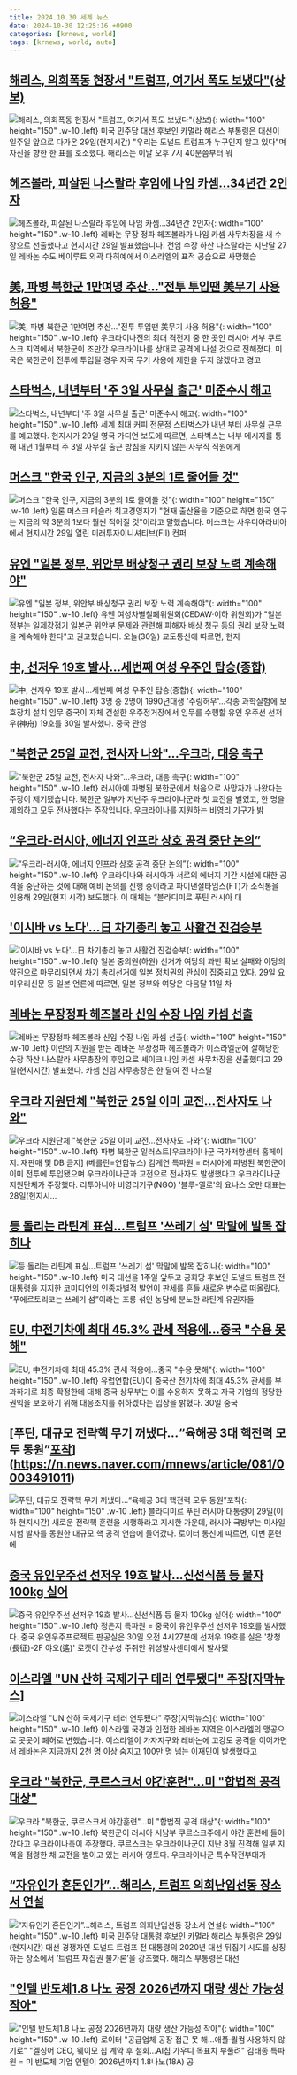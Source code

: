```yaml
---
title: 2024.10.30 세계 뉴스
date: 2024-10-30 12:25:16 +0900
categories: [krnews, world]
tags: [krnews, world, auto]
---
```

## [해리스, 의회폭동 현장서 "트럼프, 여기서 폭도 보냈다"(상보)](https://n.news.naver.com/mnews/article/421/0007876727)

![해리스, 의회폭동 현장서 "트럼프, 여기서 폭도 보냈다"(상보)](https://mimgnews.pstatic.net/image/origin/421/2024/10/30/7876727.jpg?type=nf220_150){: width="100" height="150" .w-10 .left}
미국 민주당 대선 후보인 카멀라 해리스 부통령은 대선이 일주일 앞으로 다가온 29일(현지시간) "우리는 도널드 트럼프가 누구인지 알고 있다"며 자신을 향한 한 표를 호소했다. 해리스는 이날 오후 7시 40분쯤부터 워

## [헤즈볼라, 피살된 나스랄라 후임에 나임 카셈...34년간 2인자](https://n.news.naver.com/mnews/article/437/0000416240)

![헤즈볼라, 피살된 나스랄라 후임에 나임 카셈...34년간 2인자](https://mimgnews.pstatic.net/image/origin/437/2024/10/29/416240.jpg?type=nf220_150){: width="100" height="150" .w-10 .left}
레바논 무장 정파 헤즈볼라가 나임 카셈 사무차장을 새 수장으로 선출했다고 현지시간 29일 발표했습니다. 전임 수장 하산 나스랄라는 지난달 27일 레바논 수도 베이루트 외곽 다히예에서 이스라엘의 표적 공습으로 사망했습

## [美, 파병 북한군 1만여명 추산…"전투 투입땐 美무기 사용 허용"](https://n.news.naver.com/mnews/article/011/0004408600)

![美, 파병 북한군 1만여명 추산…"전투 투입땐 美무기 사용 허용"](https://mimgnews.pstatic.net/image/origin/011/2024/10/29/4408600.jpg?type=nf220_150){: width="100" height="150" .w-10 .left}
우크라이나전의 최대 격전지 중 한 곳인 러시아 서부 쿠르스크 지역에서 북한군이 조만간 우크라이나를 상대로 공격에 나설 것으로 전해졌다. 미국은 북한군이 전투에 투입될 경우 자국 무기 사용에 제한을 두지 않겠다고 경고

## [스타벅스, 내년부터 '주 3일 사무실 출근' 미준수시 해고](https://n.news.naver.com/mnews/article/448/0000485865)

![스타벅스, 내년부터 '주 3일 사무실 출근' 미준수시 해고](https://mimgnews.pstatic.net/image/origin/448/2024/10/30/485865.jpg?type=nf220_150){: width="100" height="150" .w-10 .left}
세계 최대 커피 전문점 스타벅스가 내년 부터 사무실 근무를 예고했다. 현지시가 29일 영국 가디언 보도에 따르면, 스타벅스는 내부 메시지를 통해 내년 1월부터 주 3일 사무실 출근 방침을 지키지 않는 사무직 직원에게

## [머스크 "한국 인구, 지금의 3분의 1로 줄어들 것"](https://n.news.naver.com/mnews/article/214/0001383263)

![머스크 "한국 인구, 지금의 3분의 1로 줄어들 것"](https://mimgnews.pstatic.net/image/origin/214/2024/10/30/1383263.jpg?type=nf220_150){: width="100" height="150" .w-10 .left}
일론 머스크 테슬라 최고경영자가 "현재 출산율을 기준으로 하면 한국 인구는 지금의 약 3분의 1보다 훨씬 적어질 것"이라고 말했습니다. 머스크는 사우디아라비아에서 현지시간 29일 열린 미래투자이니셔티브(FII) 컨퍼

## [유엔 "일본 정부, 위안부 배상청구 권리 보장 노력 계속해야"](https://n.news.naver.com/mnews/article/057/0001850340)

![유엔 "일본 정부, 위안부 배상청구 권리 보장 노력 계속해야"](https://mimgnews.pstatic.net/image/origin/057/2024/10/30/1850340.jpg?type=nf220_150){: width="100" height="150" .w-10 .left}
유엔 여성차별철폐위원회(CEDAW·이하 위원회)가 "일본 정부는 일제강점기 일본군 위안부 문제와 관련해 피해자 배상 청구 등의 권리 보장 노력을 계속해야 한다"고 권고했습니다. 오늘(30일) 교도통신에 따르면, 현지

## [中, 선저우 19호 발사…세번째 여성 우주인 탑승(종합)](https://n.news.naver.com/mnews/article/001/0015014941)

![中, 선저우 19호 발사…세번째 여성 우주인 탑승(종합)](https://mimgnews.pstatic.net/image/origin/001/2024/10/30/15014941.jpg?type=nf220_150){: width="100" height="150" .w-10 .left}
3명 중 2명이 1990년대생 '주링허우'…각종 과학실험에 보호장치 설치 임무 중국이 자체 건설한 우주정거장에서 임무를 수행할 유인 우주선 선저우(神舟) 19호를 30일 발사했다. 중국 관영

## ["북한군 25일 교전, 전사자 나와"…우크라, 대응 촉구](https://n.news.naver.com/mnews/article/055/0001201671)

!["북한군 25일 교전, 전사자 나와"…우크라, 대응 촉구](https://mimgnews.pstatic.net/image/origin/055/2024/10/30/1201671.jpg?type=nf220_150){: width="100" height="150" .w-10 .left}
러시아에 파병된 북한군에서 처음으로 사망자가 나왔다는 주장이 제기됐습니다. 북한군 일부가 지난주 우크라이나군과 첫 교전을 벌였고, 한 명을 제외하고 모두 전사했다는 주장입니다. 우크라이나를 지원하는 비영리 기구가 밝

## [“우크라-러시아, 에너지 인프라 상호 공격 중단 논의”](https://n.news.naver.com/mnews/article/023/0003867175)

![“우크라-러시아, 에너지 인프라 상호 공격 중단 논의”](https://mimgnews.pstatic.net/image/origin/023/2024/10/30/3867175.jpg?type=nf220_150){: width="100" height="150" .w-10 .left}
우크라이나와 러시아가 서로의 에너지 기간 시설에 대한 공격을 중단하는 것에 대해 예비 논의를 진행 중이라고 파이낸셜타임스(FT)가 소식통을 인용해 29일(현지 시각) 보도했다. 이 매체는 “블라디미르 푸틴 러시아 대

## ['이시바 vs 노다'…日 차기총리 놓고 사활건 진검승부](https://n.news.naver.com/mnews/article/079/0003953129)

!['이시바 vs 노다'…日 차기총리 놓고 사활건 진검승부](https://mimgnews.pstatic.net/image/origin/079/2024/10/29/3953129.jpg?type=nf220_150){: width="100" height="150" .w-10 .left}
일본 중의원(하원) 선거가 여당의 과반 확보 실패와 야당의 약진으로 마무리되면서 차기 총리선거에 일본 정치권의 관심이 집중되고 있다. 29일 요미우리신문 등 일본 언론에 따르면, 일본 정부와 여당은 다음달 11일 차

## [레바논 무장정파 헤즈볼라 신임 수장 나임 카셈 선출](https://n.news.naver.com/mnews/article/081/0003490880)

![레바논 무장정파 헤즈볼라 신임 수장 나임 카셈 선출](https://mimgnews.pstatic.net/image/origin/081/2024/10/29/3490880.jpg?type=nf220_150){: width="100" height="150" .w-10 .left}
이란의 지원을 받는 레바논 무장정파 헤즈볼라가 이스라엘군에 살해당한 수장 하산 나스랄라 사무총장의 후임으로 셰이크 나임 카셈 사무차장을 선출했다고 29일(현지시간) 발표했다. 카셈 신임 사무총장은 한 달여 전 나스랄

## [우크라 지원단체 "북한군 25일 이미 교전…전사자도 나와"](https://n.news.naver.com/mnews/article/001/0015014556)

![우크라 지원단체 "북한군 25일 이미 교전…전사자도 나와"](https://mimgnews.pstatic.net/image/origin/001/2024/10/30/15014556.jpg?type=nf220_150){: width="100" height="150" .w-10 .left}
파병 북한군 일러스트[우크라이나군 국가저항센터 홈페이지. 재판매 및 DB 금지] (베를린=연합뉴스) 김계연 특파원 = 러시아에 파병된 북한군이 이미 전투에 투입됐으며 우크라이나군과 교전으로 전사자도 발생했다고 우크라이나군 지원단체가 주장했다. 리투아니아 비영리기구(NGO) '블루-옐로'의 요나스 오만 대표는 28일(현지시...

## [등 돌리는 라틴계 표심…트럼프 '쓰레기 섬' 막말에 발목 잡히나](https://n.news.naver.com/mnews/article/011/0004408622)

![등 돌리는 라틴계 표심…트럼프 '쓰레기 섬' 막말에 발목 잡히나](https://mimgnews.pstatic.net/image/origin/011/2024/10/29/4408622.jpg?type=nf220_150){: width="100" height="150" .w-10 .left}
미국 대선을 1주일 앞두고 공화당 후보인 도널드 트럼프 전 대통령을 지지한 코미디언의 인종차별적 발언이 판세를 흔들 새로운 변수로 떠올랐다. “푸에르토리코는 쓰레기 섬”이라는 조롱 섞인 농담에 분노한 라틴계 유권자들

## [EU, 中전기차에 최대 45.3% 관세 적용에…중국 "수용 못해"](https://n.news.naver.com/mnews/article/003/0012873470)

![EU, 中전기차에 최대 45.3% 관세 적용에…중국 "수용 못해"](https://mimgnews.pstatic.net/image/origin/003/2024/10/30/12873470.jpg?type=nf220_150){: width="100" height="150" .w-10 .left}
유럽연합(EU)이 중국산 전기차에 최대 45.3% 관세를 부과하기로 최종 확정한데 대해 중국 상무부는 이를 수용하지 못하고 자국 기업의 정당한 권익을 보호하기 위해 대응조치를 취하겠다는 입장을 밝혔다. 30일 중국

## [푸틴, 대규모 전략핵 무기 꺼냈다…“육해공 3대 핵전력 모두 동원”[포착](영상)](https://n.news.naver.com/mnews/article/081/0003491011)

![푸틴, 대규모 전략핵 무기 꺼냈다…“육해공 3대 핵전력 모두 동원”[포착](영상)](https://mimgnews.pstatic.net/image/origin/081/2024/10/30/3491011.jpg?type=nf220_150){: width="100" height="150" .w-10 .left}
블라디미르 푸틴 러시아 대통령이 29일(이하 현지시간) 새로운 전략핵 훈련을 시행하라고 지시한 가운데, 러시아 국방부는 미사일 시험 발사를 동원한 대규모 핵 공격 연습에 들어갔다. 로이터 통신에 따르면, 이번 훈련에

## [중국 유인우주선 선저우 19호 발사…신선식품 등 물자 100kg 실어](https://n.news.naver.com/mnews/article/421/0007876506)

![중국 유인우주선 선저우 19호 발사…신선식품 등 물자 100kg 실어](https://mimgnews.pstatic.net/image/origin/421/2024/10/30/7876506.jpg?type=nf220_150){: width="100" height="150" .w-10 .left}
정은지 특파원 = 중국이 유인우주선 선저우 19호를 발사했다. 중국 유인우주프로젝트 판공실은 30일 오전 4시27분에 선저우 19호를 실은 '창청(長征)-2F 야오(遙)' 로켓이 간쑤성 주취안 위성발사센터에서 발사됐

## [이스라엘 "UN 산하 국제기구 테러 연루됐다" 주장[자막뉴스]](https://n.news.naver.com/mnews/article/052/0002106753)

![이스라엘 "UN 산하 국제기구 테러 연루됐다" 주장[자막뉴스]](https://mimgnews.pstatic.net/image/origin/052/2024/10/30/2106753.jpg?type=nf220_150){: width="100" height="150" .w-10 .left}
이스라엘 국경과 인접한 레바논 지역은 이스라엘의 맹공으로 곳곳이 폐허로 변했습니다. 이스라엘이 가자지구와 레바논에 고강도 공격을 이어가면서 레바논은 지금까지 2천 명 이상 숨지고 100만 명 넘는 이재민이 발생했다고

## [우크라 "북한군, 쿠르스크서 야간훈련"…미 "합법적 공격 대상"](https://n.news.naver.com/mnews/article/025/0003396801)

![우크라 "북한군, 쿠르스크서 야간훈련"…미 "합법적 공격 대상"](https://mimgnews.pstatic.net/image/origin/025/2024/10/29/3396801.jpg?type=nf220_150){: width="100" height="150" .w-10 .left}
북한군이 러시아 서남부 쿠르스크주에서 야간 훈련에 들어갔다고 우크라이나측이 주장했다. 쿠르스크는 우크라이나군이 지난 8월 진격해 일부 지역을 점령한 채 교전을 벌이고 있는 러시아 영토다. 우크라이나군 특수작전부대가

## [“자유인가 혼돈인가”…해리스, 트럼프 의회난입선동 장소서 연설](https://n.news.naver.com/mnews/article/016/0002381000)

![“자유인가 혼돈인가”…해리스, 트럼프 의회난입선동 장소서 연설](https://mimgnews.pstatic.net/image/origin/016/2024/10/30/2381000.jpg?type=nf220_150){: width="100" height="150" .w-10 .left}
미국 민주당 대통령 후보인 카멀라 해리스 부통령은 29일(현지시간) 대선 경쟁자인 도널드 트럼프 전 대통령의 2020년 대선 뒤집기 시도를 상징하는 장소에서 ‘트럼프 재집권 불가론’을 강조했다. 해리스 부통령은 대선

## ["인텔 반도체1.8 나노 공정 2026년까지 대량 생산 가능성 작아"](https://n.news.naver.com/mnews/article/001/0015014882)

!["인텔 반도체1.8 나노 공정 2026년까지 대량 생산 가능성 작아"](https://mimgnews.pstatic.net/image/origin/001/2024/10/30/15014882.jpg?type=nf220_150){: width="100" height="150" .w-10 .left}
로이터 "공급업체 공장 접근 못 해…애플·퀄컴 사용하지 않기로" "겔싱어 CEO, 웨이모 칩 계약 후 철회…AI칩 가우디 목표치 부풀려" 김태종 특파원 = 미 반도체 기업 인텔이 2026년까지 1.8나노(18A) 공

